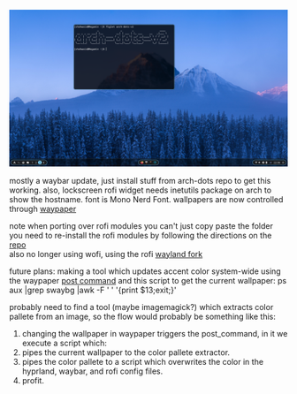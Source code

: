  ![screenshot](screenshot.png) 
 
mostly a waybar update, just install stuff from arch-dots repo to get this working. 
also, lockscreen rofi widget needs inetutils package on arch to show the hostname. 
font is Mono Nerd Font. 
wallpapers are now controlled through [waypaper](https://github.com/anufrievroman/waypaper) 
 
note when porting over rofi modules you can't just copy paste the folder you need to re-install the rofi modules by following the directions on the [repo](https://github.com/adi1090x/rofi)  
also no longer using wofi, using the rofi [wayland fork](https://aur.archlinux.org/packages/rofi-lbonn-wayland) 
 
future plans: making a tool which updates accent color system-wide using the waypaper [post command](https://anufrievroman.gitbook.io/waypaper/configuration) and this script to get the current wallpaper: 
ps aux |grep swaybg |awk -F ' ' '{print $13;exit;}' 
 
probably need to find a tool (maybe imagemagick?) which extracts color pallete from an image, so the flow would probably be something like this: 
1. changing the wallpaper in waypaper triggers the post_command, in it we execute a script which: 
2. pipes the current wallpaper to the color pallete extractor. 
3. pipes the color pallete to a script which overwrites the color in the hyprland, waybar, and rofi config files. 
4. profit.
